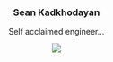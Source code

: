 <h3 align="center">Sean Kadkhodayan</h3>
<p align="center"> Self acclaimed engineer...</p>
<p align="center">
<!-- <img src="https://github-readme-stats.vercel.app/api?username=SeanK27&show_icons=true&count_private=true&theme=merko&hide_border=true&hide=stars,issues&count_private=true" width="600"> -->
  <img src="https://github-readme-stats.vercel.app/api/top-langs/?username=SeanK27&layout=compact">
</p>
